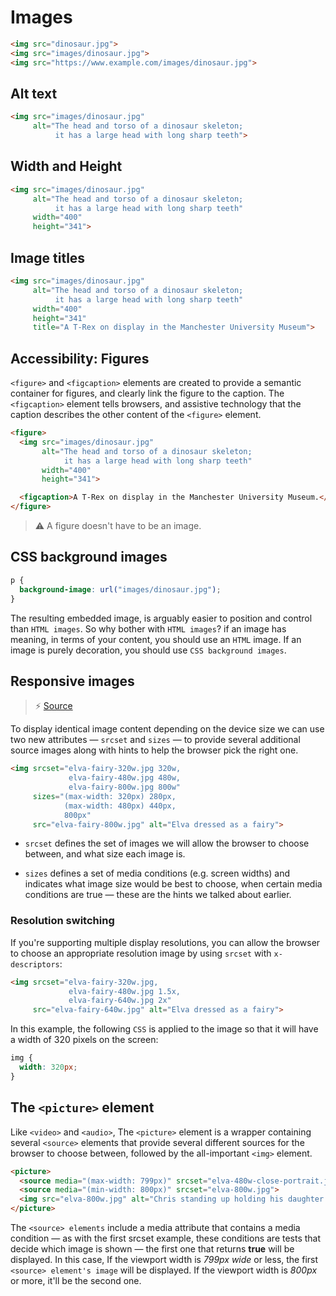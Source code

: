 # Images

```html
<img src="dinosaur.jpg">
<img src="images/dinosaur.jpg">
<img src="https://www.example.com/images/dinosaur.jpg">
```

## Alt text

```html
<img src="images/dinosaur.jpg"
     alt="The head and torso of a dinosaur skeleton;
          it has a large head with long sharp teeth">
```

## Width and Height

```html
<img src="images/dinosaur.jpg"
     alt="The head and torso of a dinosaur skeleton;
          it has a large head with long sharp teeth"
     width="400"
     height="341">
```

## Image titles

```html
<img src="images/dinosaur.jpg"
     alt="The head and torso of a dinosaur skeleton;
          it has a large head with long sharp teeth"
     width="400"
     height="341"
     title="A T-Rex on display in the Manchester University Museum">
```

## Accessibility: Figures

`<figure>` and `<figcaption>` elements are created to provide a semantic container for figures, and clearly link the figure to the caption. The `<figcaption>` element tells browsers, and assistive technology that the caption describes the other content of the `<figure>` element.

```html
<figure>
  <img src="images/dinosaur.jpg"
       alt="The head and torso of a dinosaur skeleton;
            it has a large head with long sharp teeth"
       width="400"
       height="341">

  <figcaption>A T-Rex on display in the Manchester University Museum.</figcaption>
</figure>
```

>⚠ A figure doesn't have to be an image.

## CSS background images

```css
p {
  background-image: url("images/dinosaur.jpg");
}
```

The resulting embedded image, is arguably easier to position and control than `HTML images`. So why bother with `HTML images`? if an image has meaning, in terms of your content, you should use an `HTML` image. If an image is purely decoration, you should use `CSS background images`.

## Responsive images

> ⚡ [Source](https://developer.mozilla.org/en-US/docs/Learn/HTML/Multimedia_and_embedding/Responsive_images)

To display identical image content depending on the device size we can use two new attributes — `srcset` and `sizes` — to provide several additional source images along with hints to help the browser pick the right one.

```html
<img srcset="elva-fairy-320w.jpg 320w,
             elva-fairy-480w.jpg 480w,
             elva-fairy-800w.jpg 800w"
     sizes="(max-width: 320px) 280px,
            (max-width: 480px) 440px,
            800px"
     src="elva-fairy-800w.jpg" alt="Elva dressed as a fairy">
```

- `srcset` defines the set of images we will allow the browser to choose between, and what size each image is.

- `sizes` defines a set of media conditions (e.g. screen widths) and indicates what image size would be best to choose, when certain media conditions are true — these are the hints we talked about earlier.

### Resolution switching

If you're supporting multiple display resolutions, you can allow the browser to choose an appropriate resolution image by using `srcset` with `x-descriptors`:

```html
<img srcset="elva-fairy-320w.jpg,
             elva-fairy-480w.jpg 1.5x,
             elva-fairy-640w.jpg 2x"
     src="elva-fairy-640w.jpg" alt="Elva dressed as a fairy">
```

In this example, the following `CSS` is applied to the image so that it will have a width of 320 pixels on the screen:

```css
img {
  width: 320px;
}
```

## The `<picture>` element

Like `<video>` and `<audio>`, The `<picture>` element is a wrapper containing several `<source>` elements that provide several different sources for the browser to choose between, followed by the all-important `<img>` element.

```html
<picture>
  <source media="(max-width: 799px)" srcset="elva-480w-close-portrait.jpg">
  <source media="(min-width: 800px)" srcset="elva-800w.jpg">
  <img src="elva-800w.jpg" alt="Chris standing up holding his daughter Elva">
</picture>
```

The `<source> elements` include a media attribute that contains a media condition — as with the first srcset example, these conditions are tests that decide which image is shown — the first one that returns **true** will be displayed. In this case, If the viewport width is *799px wide* or less, the first `<source> element's image` will be displayed. If the viewport width is *800px* or more, it'll be the second one.
